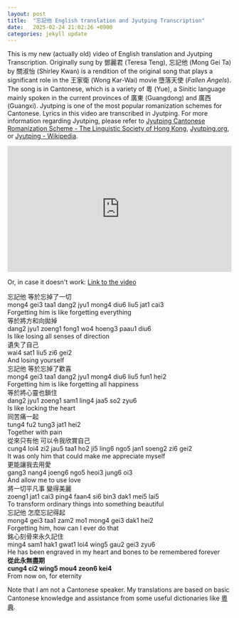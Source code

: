 ```yaml
---
layout: post
title:  "忘記他 English translation and Jyutping Transcription"
date:   2025-02-24 21:02:26 +0900
categories: jekyll update
---
```


This is my new (actually old) video of English translation and Jyutping Transcription. Originally sung by 鄧麗君 (Teresa Teng), 忘記他 (Mong Gei Ta) by 關淑怡 (Shirley Kwan) is a rendition of the original song that plays a significant role in the 王家衛 (Wong Kar-Wai) movie 墮落天使 (*Fallen Angels*). The song is in Cantonese, which is a variety of 粵 (Yue), a Sinitic language mainly spoken in the current provinces of 廣東 (Guangdong) and 廣西 (Guangxi). Jyutping is one of the most popular romanization schemes for Cantonese. Lyrics in this video are transcribed in Jyutping. For more information regarding Jyutping, please refer to [Jyutping Cantonese Romanization Scheme - The Linguistic Society of Hong Kong](https://lshk.org/jyutping-scheme/), [Jyutping.org](https://jyutping.org/en/), or [Jyutping - Wikipedia](https://en.wikipedia.org/wiki/Jyutping).

<div style="position: relative; padding-bottom: 56.25%; height: 0; overflow: hidden; max-width: 100%; margin: 0 auto;">
  <iframe src="https://www.youtube.com/embed/mOligV1dSLY?si=GHa46Q5cUn-9UnNv" 
          style="position: absolute; top: 0; left: 0; width: 100%; height: 100%;" 
          frameborder="0" allowfullscreen>
  </iframe>
</div>

Or, in case it doesn't work: [Link to the video](https://www.youtube.com/watch?v=mOligV1dSLY)

<p style="margin: 0;">忘記他 等於忘掉了一切</p>  
<p style="margin: 0;">mong4 gei3 taa1 dang2 jyu1 mong4 diu6 liu5 jat1 cai3</p>  
<p style="margin: 0;">Forgetting him is like forgetting everything</p>  

<p style="margin: 0;">等於將方和向拋掉</p>  
<p style="margin: 0;">dang2 jyu1 zoeng1 fong1 wo4 hoeng3 paau1 diu6</p>  
<p style="margin: 0;">Is like losing all senses of direction</p>  

<p style="margin: 0;">遺失了自己</p>  
<p style="margin: 0;">wai4 sat1 liu5 zi6 gei2</p>  
<p style="margin: 0;">And losing yourself</p>  

<p style="margin: 0;">忘記他 等於忘掉了歡喜</p>  
<p style="margin: 0;">mong4 gei3 taa1 dang2 jyu1 mong4 diu6 liu5 fun1 hei2</p>  
<p style="margin: 0;">Forgetting him is like forgetting all happiness</p>  

<p style="margin: 0;">等於將心靈也鎖住</p>  
<p style="margin: 0;">dang2 jyu1 zoeng1 sam1 ling4 jaa5 so2 zyu6</p>  
<p style="margin: 0;">Is like locking the heart</p>  

<p style="margin: 0;">同苦痛一起</p>  
<p style="margin: 0;">tung4 fu2 tung3 jat1 hei2</p>  
<p style="margin: 0;">Together with pain</p>  

<p style="margin: 0;">從來只有他 可以令我欣賞自己</p>  
<p style="margin: 0;">cung4 loi4 zi2 jau5 taa1 ho2 ji5 ling6 ngo5 jan1 soeng2 zi6 gei2</p>  
<p style="margin: 0;">It was only him that could make me appreciate myself</p>  

<p style="margin: 0;">更能讓我去用愛</p>  
<p style="margin: 0;">gang3 nang4 joeng6 ngo5 heoi3 jung6 oi3</p>  
<p style="margin: 0;">And allow me to use love</p>  

<p style="margin: 0;">將一切平凡事 變得美麗</p>  
<p style="margin: 0;">zoeng1 jat1 cai3 ping4 faan4 si6 bin3 dak1 mei5 lai5</p>  
<p style="margin: 0;">To transform ordinary things into something beautiful</p>  

<p style="margin: 0;">忘記他 怎麼忘記得起</p>  
<p style="margin: 0;">mong4 gei3 taa1 zam2 mo1 mong4 gei3 dak1 hei2</p>  
<p style="margin: 0;">Forgetting him, how can I ever do that</p>  

<p style="margin: 0;">銘心刻骨來永久記住</p>  
<p style="margin: 0;">ming4 sam1 hak1 gwat1 loi4 wing5 gau2 gei3 zyu6</p>  
<p style="margin: 0;">He has been engraved in my heart and bones to be remembered forever</p>  

<p style="margin: 0;"><strong>從此永無盡期</strong></p>  
<p style="margin: 0;"><strong>cung4 ci2 wing5 mou4 zeon6 kei4</strong></p>  
<p style="margin: 0;">From now on, for eternity</p>  

Note that I am not a Cantonese speaker. My translations are based on basic Cantonese knowledge and assistance from some useful dictionaries like [粵典](words.hk). 